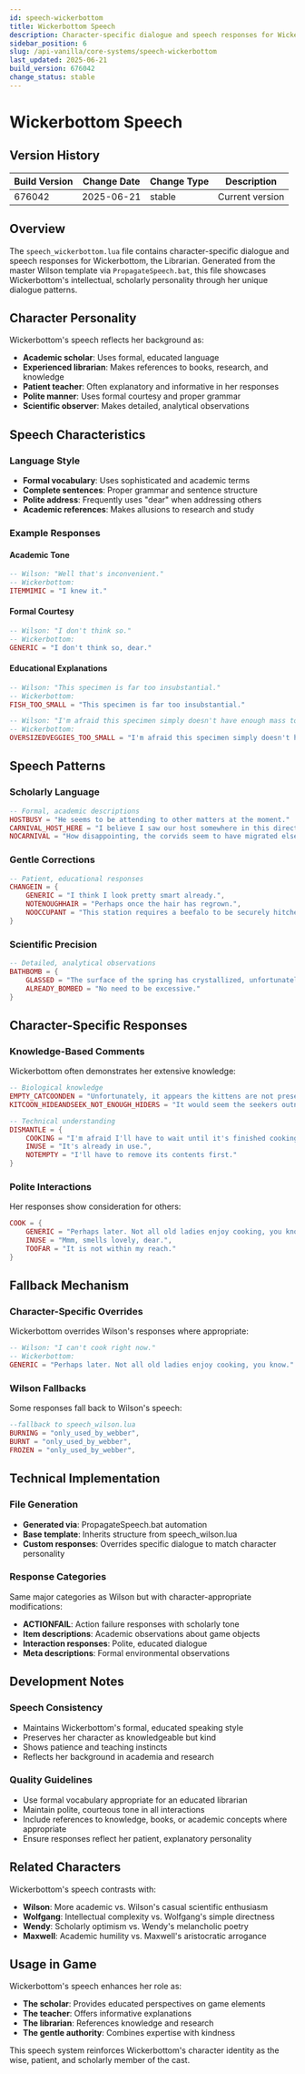 ```yaml
---
id: speech-wickerbottom
title: Wickerbottom Speech
description: Character-specific dialogue and speech responses for Wickerbottom, the Librarian
sidebar_position: 6
slug: /api-vanilla/core-systems/speech-wickerbottom
last_updated: 2025-06-21
build_version: 676042
change_status: stable
---
```


# Wickerbottom Speech

## Version History
| Build Version | Change Date | Change Type | Description |
|---|----|----|----|
| 676042 | 2025-06-21 | stable | Current version |

## Overview

The `speech_wickerbottom.lua` file contains character-specific dialogue and speech responses for Wickerbottom, the Librarian. Generated from the master Wilson template via `PropagateSpeech.bat`, this file showcases Wickerbottom's intellectual, scholarly personality through her unique dialogue patterns.

## Character Personality

Wickerbottom's speech reflects her background as:
- **Academic scholar**: Uses formal, educated language
- **Experienced librarian**: Makes references to books, research, and knowledge
- **Patient teacher**: Often explanatory and informative in her responses
- **Polite manner**: Uses formal courtesy and proper grammar
- **Scientific observer**: Makes detailed, analytical observations

## Speech Characteristics

### Language Style
- **Formal vocabulary**: Uses sophisticated and academic terms
- **Complete sentences**: Proper grammar and sentence structure
- **Polite address**: Frequently uses "dear" when addressing others
- **Academic references**: Makes allusions to research and study

### Example Responses

#### Academic Tone
```lua
-- Wilson: "Well that's inconvenient."
-- Wickerbottom:
ITEMMIMIC = "I knew it."
```

#### Formal Courtesy
```lua
-- Wilson: "I don't think so."
-- Wickerbottom:
GENERIC = "I don't think so, dear."
```

#### Educational Explanations
```lua
-- Wilson: "This specimen is far too insubstantial."
-- Wickerbottom:
FISH_TOO_SMALL = "This specimen is far too insubstantial."

-- Wilson: "I'm afraid this specimen simply doesn't have enough mass to compete."
-- Wickerbottom:
OVERSIZEDVEGGIES_TOO_SMALL = "I'm afraid this specimen simply doesn't have enough mass to compete."
```

## Speech Patterns

### Scholarly Language
```lua
-- Formal, academic descriptions
HOSTBUSY = "He seems to be attending to other matters at the moment."
CARNIVAL_HOST_HERE = "I believe I saw our host somewhere in this direction."
NOCARNIVAL = "How disappointing, the corvids seem to have migrated elsewhere."
```

### Gentle Corrections
```lua
-- Patient, educational responses
CHANGEIN = {
    GENERIC = "I think I look pretty smart already.",
    NOTENOUGHHAIR = "Perhaps once the hair has regrown.",
    NOOCCUPANT = "This station requires a beefalo to be securely hitched before I can proceed any further."
}
```

### Scientific Precision
```lua
-- Detailed, analytical observations
BATHBOMB = {
    GLASSED = "The surface of the spring has crystallized, unfortunately.",
    ALREADY_BOMBED = "No need to be excessive."
}
```

## Character-Specific Responses

### Knowledge-Based Comments
Wickerbottom often demonstrates her extensive knowledge:
```lua
-- Biological knowledge
EMPTY_CATCOONDEN = "Unfortunately, it appears the kittens are not present."
KITCOON_HIDEANDSEEK_NOT_ENOUGH_HIDERS = "It would seem the seekers outnumber the kittens."

-- Technical understanding
DISMANTLE = {
    COOKING = "I'm afraid I'll have to wait until it's finished cooking.",
    INUSE = "It's already in use.",
    NOTEMPTY = "I'll have to remove its contents first."
}
```

### Polite Interactions
Her responses show consideration for others:
```lua
COOK = {
    GENERIC = "Perhaps later. Not all old ladies enjoy cooking, you know.",
    INUSE = "Mmm, smells lovely, dear.",
    TOOFAR = "It is not within my reach."
}
```

## Fallback Mechanism

### Character-Specific Overrides
Wickerbottom overrides Wilson's responses where appropriate:
```lua
-- Wilson: "I can't cook right now."
-- Wickerbottom: 
GENERIC = "Perhaps later. Not all old ladies enjoy cooking, you know."
```

### Wilson Fallbacks
Some responses fall back to Wilson's speech:
```lua
--fallback to speech_wilson.lua
BURNING = "only_used_by_webber",
BURNT = "only_used_by_webber",
FROZEN = "only_used_by_webber",
```

## Technical Implementation

### File Generation
- **Generated via**: PropagateSpeech.bat automation
- **Base template**: Inherits structure from speech_wilson.lua
- **Custom responses**: Overrides specific dialogue to match character personality

### Response Categories
Same major categories as Wilson but with character-appropriate modifications:
- **ACTIONFAIL**: Action failure responses with scholarly tone
- **Item descriptions**: Academic observations about game objects
- **Interaction responses**: Polite, educated dialogue
- **Meta descriptions**: Formal environmental observations

## Development Notes

### Speech Consistency
- Maintains Wickerbottom's formal, educated speaking style
- Preserves her character as knowledgeable but kind
- Shows patience and teaching instincts
- Reflects her background in academia and research

### Quality Guidelines
- Use formal vocabulary appropriate for an educated librarian
- Maintain polite, courteous tone in all interactions
- Include references to knowledge, books, or academic concepts where appropriate
- Ensure responses reflect her patient, explanatory personality

## Related Characters

Wickerbottom's speech contrasts with:
- **Wilson**: More academic vs. Wilson's casual scientific enthusiasm
- **Wolfgang**: Intellectual complexity vs. Wolfgang's simple directness  
- **Wendy**: Scholarly optimism vs. Wendy's melancholic poetry
- **Maxwell**: Academic humility vs. Maxwell's aristocratic arrogance

## Usage in Game

Wickerbottom's speech enhances her role as:
- **The scholar**: Provides educated perspectives on game elements
- **The teacher**: Offers informative explanations
- **The librarian**: References knowledge and research
- **The gentle authority**: Combines expertise with kindness

This speech system reinforces Wickerbottom's character identity as the wise, patient, and scholarly member of the cast.
